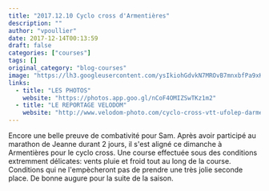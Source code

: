 ```yaml
---
title: "2017.12.10 Cyclo cross d'Armentières"
description: ""
author: "vpoullier"
date: 2017-12-14T00:13:59
draft: false
categories: ["courses"]
tags: []
original_category: "blog-courses"
image: "https://lh3.googleusercontent.com/ysIkiohGdvkN7MROvB7mnxbfPa9xKYFcy7aRa1oDpxqgfkK1rj_ofxp2bowbkarV9spSK-IyaVN0Zs0oR9ifUrthuRBLWZLhmd0v6tlgK2e6brLyVo3cyCE1v490AJjIsP7jW3RcyfEYwv1fdC7_QFCipob_ZZnM4TMQR6Nzs2BQHOesvZpr9hYs59PJ7cHUz8Y-SECr2L5OPzi9xZtNgehIgXKHwf5fKH68vHV4AOXoTh2Q5XTMMz-jv6I_5COztt2QtHv_LNggG61BW0UozqL3FwnNfCE8JY1smbIMJk5D1OJ0hDdoZFWu262AyaPqeQgOwOOM0c05zd1LVTSyUzG5FJRAaNVBJJjQXFNIj1AouFD8jUzVXMXkWiB60xmkWQ_3an7qEynzJwawtudYHyM6HZROcl6_T3fkIpkGIqpzHkXxACnsMFQQ0flsNFCagieMETG0i7yQUQYJiM0UTr3-L81AD1RNr-nZMpTkAYMHYUjHsjDAdHjGMywWVlbV6GgdTD9yUDQu-pmafvLAYtJwQ9Uprlaz-j41sGPhWIrmzlpa_3fotq0gPyWZbE-Pz5tuoaAFKvuLmO6h84TM5S6zd2DkLTQ6D43AfdS43lLUVTXA9hzAsmdUATJAHvUboh7CIfJ41-6bieZ_6JH74dT5Bc4E7k63hWB8=w720-h480-no"
links:
  - title: "LES PHOTOS"
    website: "https://photos.app.goo.gl/nCoF4OMIZSwTKz1m2"
  - title: "LE REPORTAGE VELODOM"
    website: "http://www.velodom-photo.com/cyclo-cross-vtt-ufolep-darmentieres-1ere-2eme-et-3eme-categorie.html"
---
```


Encore une belle preuve de combativité pour Sam. Après avoir participé au marathon de Jeanne durant 2 jours, il s'est aligné ce dimanche à Armentières pour le cyclo cross. Une course effectuée sous des conditions extremment délicates: vents pluie et froid tout au long de la course. Conditions qui ne l'empècheront pas de prendre une très jolie seconde place. De bonne augure pour la suite de la saison.

&nbsp;